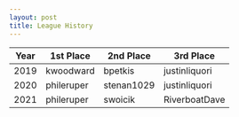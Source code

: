```yaml
---
layout: post
title: League History
---
```

| Year  | 1st Place   | 2nd Place   | 3rd Place     |
| ---   | ---         | ---         | ---           |
| 2019  | kwoodward   | bpetkis     | justinliquori |
| 2020  | phileruper  | stenan1029  | justinliquori |
| 2021  | phileruper  | swoicik     | RiverboatDave |
